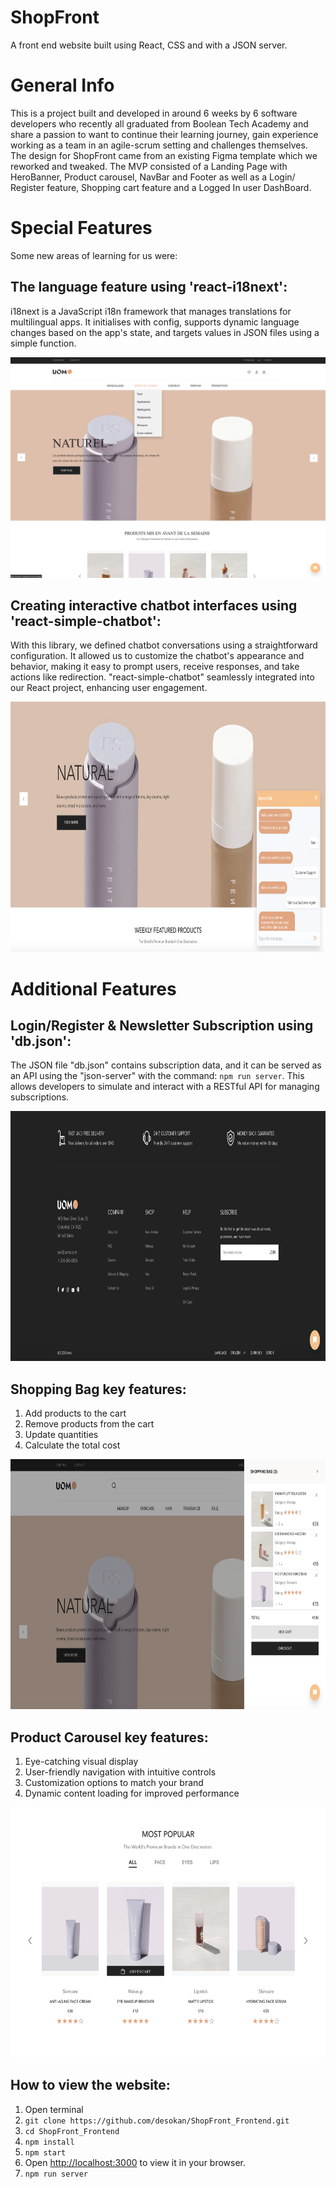 <h1> ShopFront </h1>

A front end website built using React, CSS and with a JSON server.

# General Info

This is a project built and developed in around 6 weeks by 6 software developers who recently all graduated from Boolean Tech Academy and share a passion to want to continue their learning journey, gain experience working as a team in an agile-scrum setting and challenges themselves. 
The design for ShopFront came from an existing Figma template which we reworked and tweaked. 
The MVP consisted of a Landing Page with HeroBanner, Product carousel, NavBar and Footer as well as a Login/ Register feature, Shopping cart feature and a Logged In user DashBoard.

# Special Features 

Some new areas of learning for us were:

## The language feature using 'react-i18next': 
i18next is a JavaScript i18n framework that manages translations for multilingual apps. It initialises with config, supports dynamic language changes based on the app's state, and targets values in JSON files using a simple function.

<img src="screenshots/translations.png" alt="language" />

## Creating interactive chatbot interfaces using 'react-simple-chatbot':
With this library, we defined chatbot conversations using a straightforward configuration. It allowed us to customize the chatbot's appearance and behavior, making it easy to prompt users, receive responses, and take actions like redirection. "react-simple-chatbot" seamlessly integrated into our React project, enhancing user engagement.

<img src="screenshots/chatbot.png" alt="chatbot" height="400" width="800" />


# Additional Features

## Login/Register & Newsletter Subscription using 'db.json':
The JSON file "db.json" contains subscription data, and it can be served as an API using the "json-server" with the command: `npm run server`. This allows developers to simulate and interact with a RESTful API for managing 
subscriptions.

<img src="screenshots/footer.png" alt="footer" height="400" width="850" />

## Shopping Bag key features:

1. Add products to the cart
2. Remove products from the cart
3. Update quantities
4. Calculate the total cost

<img src="screenshots/shopping_cart.png" alt="shopping_cart" height="400" width="800" />

## Product Carousel key features:

1. Eye-catching visual display
2. User-friendly navigation with intuitive controls
3. Customization options to match your brand
4. Dynamic content loading for improved performance

<img src="screenshots/product_carousel.png" alt="product_carousel" height="400" width="700" />


## How to view the website:

1.  Open terminal
2.  `git clone https://github.com/desokan/ShopFront_Frontend.git`
3.  `cd ShopFront_Frontend`
4.  `npm install`
5.  `npm start`
6.   Open [http://localhost:3000](http://localhost:3000) to view it in your browser.
7.  `npm run server`

















